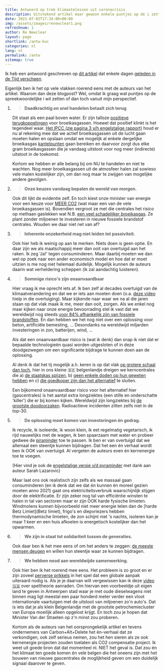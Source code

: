 ```yaml
---
title: Antwoord op trek klimaatelessen uit coronacrisis
description: Uitstekend artikel maar gewoon enkele puntjes op de i zetten
date: 2021-07-02T17:34:00+00:00
img: /assets/images/renewclear1.png
refreshnum: 1
author: Re Newclear
layout: page
shortlink: /antw-kuc
categories: nl
lang: nl
permalink: /antw
sitemap: true
---
```


Ik heb een antwoord geschreven op [dit artikel](https://web.archive.org/web/20210630084210/https://www.tijd.be/opinie/algemeen/trek-klimaatlessen-uit-coronacrisis/10316819.html) dat enkele dagen [geleden in de Tijd verscheen](https://www.tijd.be/opinie/algemeen/trek-klimaatlessen-uit-coronacrisis/10316819.html).

Eigenlijk ben ik het op vele vlakken roerend eens met de auteurs van het artikel. Waarom dan deze blogpost? Wel, omdat ik graag wat puntjes op de spreekwoordelijke i wil zetten of dan toch vanuit mijn perspectief.

1. 
    > **Daadkrachtig en snel handelen betaalt zich terug**


    Dit staat als een paal boven water. Er zijn talloze [positieve terugkoppelingen](https://nl.wikipedia.org/wiki/Terugkoppeling) voor broeikasgassen. Hoewel dat positief klinkt is het tegendeel waar. [Het IPCC (zie pagina 3 v/h engelstalige rapport)](https://www.ipcc.ch/site/assets/uploads/2018/03/srccs_wholereport-1.pdf) houd er nu al rekening mee dat we actief broeikasgassen uit de lucht gaan moeten halen en opslaan omdat we mogelijk al enkele dergelijke broeikasgas [kantelpunten](https://nl.wikipedia.org/wiki/Kantelpunten_in_het_klimaat) gaan bereiken en daarvoor zorgt dus elke gram broeikasgassen die je vandaag uitstoot voor nog meer (indirecte) uitstoot in de toekomst.

    Kortom we hebben er alle belang bij om NU te handelen en niet te wachten. Nog meer broeikasgassen uit de atmosfeer halen zal sowieso vele malen kostelijker zijn, om dan nog maar te zwijgen van mogelijke andere gevolgen. 

2. 
    > **Onze keuzes vandaag bepalen de wereld van morgen.** 
 
    Ook dit lijkt de evidentie zelf. En toch kiest onze minister van energie voor een keuze voor [MEER CO2](https://twitter.com/renewclear1/status/1371115530602618881) (wat maar een van de vele broeikasgassen is). Bovendien vergroot ze met die centrales het risico op methaan gaslekken wat N.B. [een veel schadelijker broeikasgas](https://nl.wikipedia.org/wiki/Methaan#Schadelijkheid). Ze plant zonder miljoenen te investeren in nieuwe fossiele brandstof centrales. Wouden we daar niet net van af?


3. 
    > **Inherente onzekerheid mag niet leiden tot passiviteit.** 

    Ook hier heb ik weinig op aan te merken. Niets doen is geen optie. En daar zijn we als maatschappij meer dan ooit van overtuigd aan het raken. Ik zeg 'Ja!' tegen consuminderen. Maar daarbij moeten we dan wel op zoek naar een ander economisch model en hoe dat er moet uitzien is me nog niet helemaal duidelijk. Mogelijk kunnen de auteurs daarin wat verheldering scheppen (ik zal aandachtig luisteren).


4. 
    > **Sommige risico's zijn onaanvaardbaar**


    Hier vraag ik me oprecht iets af. Ik ben zelf al decades overtuigd van de klimaatverandering en dat we er iets aan moeten doen (o.a. [deze video](https://www.youtube.com/watch?v=I7i-K3nw5mo) hielp in die overtuiging). Maar kijkende naar waar we na al die jaren staan op dat vlak maak ik me, meer dan ooit, zorgen. Als we enkel nog maar kijken naar onze energie bevoorrading stel ik vast dat we wereldwijd nog steeds [voor 84% afhankelijk zijn van fossiele brandstoffen](https://ourworldindata.org/fossil-fuels#what-share-of-primary-energy-comes-from-fossil-fuels). En dan hebben we het nog niet over een oplossing voor beton, artificiële bemesting, ...  Desondanks na wereldwijd miljarden investeringen in zon, batterijen, wind, ...


    Als dat een onaanvaardbaar risico is (wat ik denk) dan snap ik niet dat er bepaalde technologieën quasi worden uitgesloten of in deze doodgezwegen om een significante bijdrage te kunnen doen aan de oplossing.


    Al denk ik dat het tij mogelijk a.h. keren is op dat vlak [op grotere schaal dan toch](https://twitter.com/Horizon238/status/1385170636402831364), hier in ons kleine 🇧🇪 belgenlandje dreigen we kerncentrales die a) [de staatskas spijzen](https://nl.wikipedia.org/wiki/Nucleaire_rente#Belgi%C3%AB), b) [geen enkele doden op hun geweten hebben](https://www.laka.org/docu/ines/location/europe/belgium?orderby=ines_rating&sort=DESC) en c) [die goedkoper zijn dan het alternatief](https://www.demorgen.be/nieuws/studie-kerncentrales-openhouden-bespaart-100-miljoen-per-jaar~b2766c27/) te sluiten.


    Een bijkomend onaanvaardbaar risico voor het alternatief hier (gascentrales) is het aantal extra longziektes (een stille en onderschatte 'killer') die er bij komen kijken. Wereldwijd zijn longziektes bij [de grootste doodoorzaken](https://ourworldindata.org/grapher/annual-number-of-deaths-by-cause). Radioactieve incidenten zitten zelfs niet in de top-30. 


5. 
    > **De oplossing moet komen van investeringen én gedrag.**
 
    Ik recycle, ik isoleerde, ik woon klein, ik eet regelmatig vegetarisch, ik rijd nauwelijks met de wagen, ik ben spaarzaam met water en probeer gedwee de [piraminder](https://twitter.com/renewclear1/status/1290237033752014848) toe te passen. Ik ben er van overtuigd dat we allemaal een steentje kunnen bijdragen. Dat het een én verhaal wordt ben ik OOK van overtuigd. Al vergeten de auteurs even én kernenergie toe te voegen. 

    (Hier vind je ook de [engelstalige versie v/d pyraminder](https://twitter.com/renewclear1/status/1409980081322303488) met dank aan auteur Sarah Lazarovic)

    Maar laat ons ook realistisch zijn zelfs als we massaal gaan consuminderen (en ik denk dat we dat én kunnen én moreel gezien moeten anno 2021) gaat ons elektriciteitsverbruik waarschijnlijk stijgen door de elektrificatie. Er zijn zeker nog tal van efficiëntie winsten te halen in tal van sectoren maar er zijn OOK harde fysische limieten. Windmolens kunnen bijvoorbeeld niet meer energie telen dan de [harde Betz Limiet](Betz limiet), frigo's en diepvriezers hebben thermodynamische limieten, de zon schijnt niet 's nachts, isoleren kan je maar 1 keer en een huis afkoelen is energetisch kostelijker dan het opwarmen.

6. 
    > **We zijn in staat tot solidariteit tussen de generaties.** 

    Ook daar ben ik het mee eens of om het anders te zeggen: [de meeste mensen deugen](https://decorrespondent.nl/demeestemensendeugen) en willen hun steentje waar ze kunnen bijdragen. 

7. 
    >**We hebben nood aan wereldwijde samenwerking.**  

    Ook hier ben ik het roerend mee eens. Het probleem is zo groot en er zijn zoveel [perverse prikkels](https://nl.wikipedia.org/wiki/Perverse_prikkel) in het spel dat een globale aanpak uiteraard nodig is. Als je je daarvan wilt vergewissen kan ik deze [video 🇬🇧](https://www.youtube.com/watch?v=K9FQ1WsJrqE) over speltheorie aanraden. Om hiervan een voorbeeldje uit eigen land te geven in Antwerpen stad waar je met oude dieselwagens niet binnen mag ligt meestal een paar honderd meter verder een vloot internationale vaartuigen met de uitstoot van miljoenen zo'n auto's. Dat is iets dat je als klein Belgenlandje met de grootste petrochemiecluster van Europa moeilijk alleen opgelost krijgt. En toch zou je hopen dat Minister Van der Straeten op z'n minst zou proberen.


    Kortom als de auteurs van het oorsprongekelijk artikel en tevens ondernemers van Carbon+Alt+Delete het én-verhaal dat ze verkondigen, ook zelf serieus nemen, zou het hen sieren als ze ook kernenergie projecten zouden toelaten als CO2 compensatie project. Ik weet uit goede bron dat dat momenteel nl. NIET het geval is. Dat zou én het klimaat ten goede komen én vele belgen die het oneens zijn met het bouwen van nieuwe gascentrales de moglijkheid geven om een duidelijk signaal daarover te geven. 
